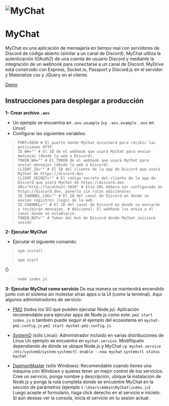 # ![MyChat](https://i.imgur.com/CAGI9V6.png)

# MyChat
MyChat es una aplicación de mensajería en tiempo real con servidores de Discord de código abierto (similar a un canal de Discord). MyChat utiliza la autenticación (OAuth2) de una cuenta de usuario Discord y mediante la integración de un webhook para conectarse a un canal de Discord. MyDrive está construido con Express, Socket.io, Passport y Discord.js en el servidor y Materialize css y JQuery en el cliente.

[Demo](https://mychat-discord.herokuapp.com/)

## Instrucciones para desplegar a producción

**1- Crear archivo `.env`**
- Un ejemplo se encuentra en `.env.example` (`cp .env.example .env` en Linux)
- Configurar las siguientes variables:

> ```ENV
> PORT=3030 # El puerto donde MyChat escuchará para recibir las peticiones HTTP.
> ID_WH="" # El ID de el webhook que usará MyChat para enviar mensajes (desde la web a Discord).
> TOKEN_WH="" # El TOKEN de el webhook que usará MyChat para enviar mensajes (desde la web a Discord).
> CLIENT_ID="" # El ID del cliente de la app de Discord que usará MyChat de https://discord.dev
> CLIENT_SECRET="" # El código secreto del cliente de la app de Discord que usará MyChat de https://discord.dev
> URL="http://localhost:3030" # Esta URL deberá ser configurada en https://discord.dev, ponerlo sin rutas adicionales 
> ID_CHANNEL_LOG="" # El ID del canal de Discord en donde se envian registros (logs) de la web.
> ID_CHANNEL="" # El ID del canal de Discord en donde se enviarán y recibirán mensajes. # Adicional: El webhook los envia a el canal donde se estableció.
> TOKEN_BOT="" # Token del bot de Discord donde MyChat iniciará sesión
> ```

**2- Ejecutar MyChat**
- Ejecutar el siguiente comando:

> ```bash
> npm install
> ```

> ```bash
> npm start
> ```
Ó
> ```bash
> node index.js
> ```

**3- Ejecutar MyChat como servicio**
De esa manera se mantendrá encendido junto con el sistema sin molestar otras apps o la UI (como la terminal).
Aqui algunos administradores de servicio:

- [PM2](https://github.com/Unitech/pm2) (todos los SO que pueden ejecutar Node.js): Aplicación recomendable para ejecutar apps de Node.js como este:
`pm2 start index.js`
o también puede seguir el ejemplo del ecosistema en `mychat-pm2.config.js`
`pm2 start mychat-pm2.config.js`

- [SystemD](https://wiki.debian.org/es/systemd) (sólo Linux): Administrador incluido en varias distribuciones de Linux
Un ejemplo se encuentra en `mychat.service`. Modifíquelo dependiendo de dónde se ubique Node.js y MyChat
`cp mychat.service /etc/systemd/system`
`systemctl enable --now mychat`
`systemctl status mychat`

- [DaemonMaster](https://github.com/TWC-Software/DaemonMaster) (sólo Windows): Recomendable cuando tienes una máquina con Windows y quieres tener un mejor control de tus servicios.
Cree un servicio, ponga nombre y descripción, ubique la instalación de Node.js y ponga la ruta completa donde se encuentre MyChat en la sección de parámetros (ejemplo `C:\Users\Admin\MyChat\index.js`)
Luego acepte el formulario, haga click derecho en el servicio e inícielo.
Si aún deseas ver la consola, inicia el servicio en tu sesión actual.